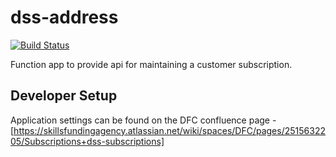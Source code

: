 # dss-address

[![Build Status](https://sfa-gov-uk.visualstudio.com/CDS%202.0/_apis/build/status/Yaml/dss-subscriptions?repoName=SkillsFundingAgency%2Fdss-subscriptions&branchName=master)](https://sfa-gov-uk.visualstudio.com/CDS%202.0/_build/latest?definitionId=1467&repoName=SkillsFundingAgency%2Fdss-subscriptions&branchName=master)

Function app to provide api for maintaining a customer subscription.

## Developer Setup

Application settings can be found on the DFC confluence page - [https://skillsfundingagency.atlassian.net/wiki/spaces/DFC/pages/2515632205/Subscriptions+dss-subscriptions]
